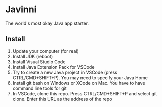 
# Javinni

The world's most okay Java app starter.

## Install

1. Update your computer (for real)
2. Install JDK (reboot)
3. Install Visual Studio Code
4. Install Java Extension Pack for VSCode
5. Try to create a new Java project in VSCode (press CTRL/CMD+SHIFT+P). You may need to specify your Java Home
6. Install git bash on Windows or XCode on Mac. You have to have command line tools for git
7. In VSCode, clone this repo. Press CTRL/CMD+SHIFT+P and select git clone. Enter this URL as the address of the repo
